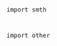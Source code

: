 
 <div class="row">
  <div class="column">
    <pre>
    import smth
    </pre>
  </div>
  <div class="column">
    <pre>
    import other
    </pre>
  </div>
</div> 
